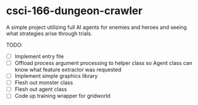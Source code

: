 # csci-166-dungeon-crawler

A simple project utilizing full AI agents for enemies and heroes and seeing what strategies arise through trials.

TODO:
- [ ] Implement entry file
- [ ] Offload process argument processing to helper class so Agent class can know what feature extractor was requested
- [ ] Implement simple graphics library
- [ ] Flesh out monster class
- [ ] Flesh out agent class
- [ ] Code up training wrapper for gridworld